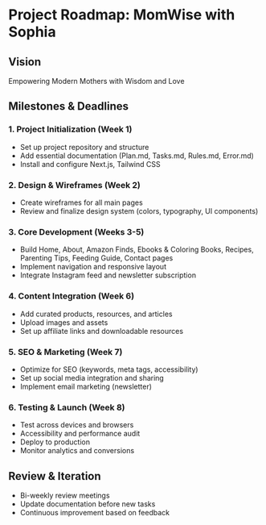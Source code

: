 # Project Roadmap: MomWise with Sophia

## Vision

Empowering Modern Mothers with Wisdom and Love

## Milestones & Deadlines

### 1. Project Initialization (Week 1)

- Set up project repository and structure
- Add essential documentation (Plan.md, Tasks.md, Rules.md, Error.md)
- Install and configure Next.js, Tailwind CSS

### 2. Design & Wireframes (Week 2)

- Create wireframes for all main pages
- Review and finalize design system (colors, typography, UI components)

### 3. Core Development (Weeks 3-5)

- Build Home, About, Amazon Finds, Ebooks & Coloring Books, Recipes, Parenting Tips, Feeding Guide, Contact pages
- Implement navigation and responsive layout
- Integrate Instagram feed and newsletter subscription

### 4. Content Integration (Week 6)

- Add curated products, resources, and articles
- Upload images and assets
- Set up affiliate links and downloadable resources

### 5. SEO & Marketing (Week 7)

- Optimize for SEO (keywords, meta tags, accessibility)
- Set up social media integration and sharing
- Implement email marketing (newsletter)

### 6. Testing & Launch (Week 8)

- Test across devices and browsers
- Accessibility and performance audit
- Deploy to production
- Monitor analytics and conversions

## Review & Iteration

- Bi-weekly review meetings
- Update documentation before new tasks
- Continuous improvement based on feedback
